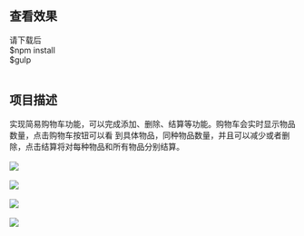 ## 查看效果
请下载后<br>
$npm install<br>
$gulp<br><br>
## 项目描述
实现简易购物车功能，可以完成添加、删除、结算等功能。购物车会实时显示物品数量，点击购物车按钮可以看
到具体物品，同种物品数量，并且可以减少或者删除，点击结算将对每种物品和所有物品分别结算。<br><br>
![](https://github.com/cglibin/pic/blob/master/cart_1.PNG)<br><br>
![](https://github.com/cglibin/pic/blob/master/cart_2.PNG)<br><br>
![](https://github.com/cglibin/pic/blob/master/cart_3.PNG)<br><br>
![](https://ss1.bdstatic.com/70cFvXSh_Q1YnxGkpoWK1HF6hhy/it/u=3467170169,1132186902&fm=200&gp=0.jpg)


